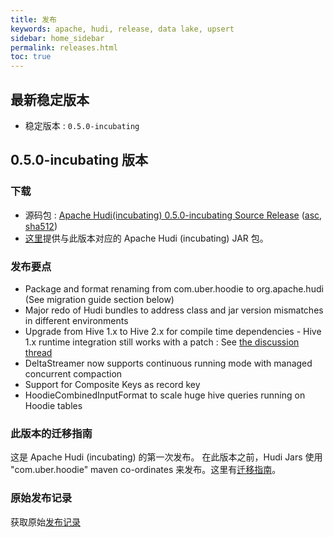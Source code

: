 ```yaml
---
title: 发布
keywords: apache, hudi, release, data lake, upsert
sidebar: home_sidebar
permalink: releases.html
toc: true
---
```



## 最新稳定版本
  * 稳定版本 : `0.5.0-incubating`

## 0.5.0-incubating 版本

### 下载
  * 源码包 : [Apache Hudi(incubating) 0.5.0-incubating Source Release](https://www.apache.org/dist/incubator/hudi/0.5.0-incubating/hudi-0.5.0-incubating.src.tgz) ([asc](https://www.apache.org/dist/incubator/hudi/0.5.0-incubating/hudi-0.5.0-incubating.src.tgz.asc), [sha512](https://www.apache.org/dist/incubator/hudi/0.5.0-incubating/hudi-0.5.0-incubating.src.tgz.sha512))
  * [这里](https://repository.apache.org/#nexus-search;quick~hudi)提供与此版本对应的 Apache Hudi (incubating) JAR 包。

### 发布要点
  * Package and format renaming from com.uber.hoodie to org.apache.hudi (See migration guide section below)
  * Major redo of Hudi bundles to address class and jar version mismatches in different environments
  * Upgrade from Hive 1.x to Hive 2.x for compile time dependencies - Hive 1.x runtime integration still works with a patch : See [the discussion thread](https://lists.apache.org/thread.html/48b3f0553f47c576fd7072f56bb0d8a24fb47d4003880d179c7f88a3@%3Cdev.hudi.apache.org%3E)
  * DeltaStreamer now supports continuous running mode with managed concurrent compaction
  * Support for Composite Keys as record key
  * HoodieCombinedInputFormat to scale huge hive queries running on Hoodie tables

### 此版本的迁移指南
  这是 Apache Hudi (incubating) 的第一次发布。 在此版本之前，Hudi Jars 使用 "com.uber.hoodie" maven co-ordinates 来发布。这里有[迁移指南](https://cwiki.apache.org/confluence/display/HUDI/Migration+Guide+From+com.uber.hoodie+to+org.apache.hudi)。

### 原始发布记录
  获取原始[发布记录](https://jira.apache.org/jira/secure/ReleaseNote.jspa?projectId=12322822&version=12346087)

